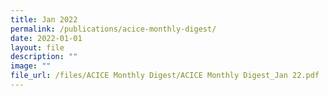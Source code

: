 ```yaml
---
title: Jan 2022
permalink: /publications/acice-monthly-digest/
date: 2022-01-01
layout: file
description: ""
image: ""
file_url: /files/ACICE Monthly Digest/ACICE Monthly Digest_Jan 22.pdf
---
```




